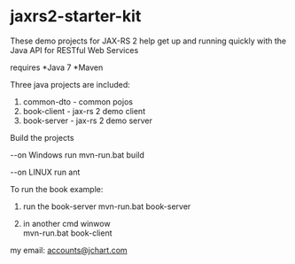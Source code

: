 jaxrs2-starter-kit
==================

These demo projects for JAX-RS 2 help get up and running quickly with the Java API for RESTful Web Services

requires
 *Java 7 
 *Maven

Three java projects are included:

1. common-dto - common pojos
2. book-client - jax-rs 2 demo client
3. book-server - jax-rs 2 demo server

Build the projects
   
   --on Windows run 
        mvn-run.bat build

   --on LINUX run 
        ant 


To run the book example:

1. run the book-server 
mvn-run.bat book-server

2. in another cmd winwow  
mvn-run.bat book-client

my email: accounts@jchart.com 
